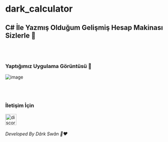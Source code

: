 # dark_calculator

<h2 > C# İle Yazmış Olduğum Gelişmiş Hesap Makinası Sizlerle 👋 </h2>

<br>
<br>


<h3> Yaptığımız Uygulama Görüntüsü 🤗 </h3>


![image](https://i.hizliresim.com/csf1zgj.png)

<br> 

<br>

<h3> İletişim İçin </h3>
<a href="https://discord.gg/r3kAGxK7FV" target="_blank"> <img src="https://i.hizliresim.com/d48n7mk." alt="discord" width="35" height="35"/> </a>

<br>

<h6>Developed By Dârk Swân  👋❤️</h6>


